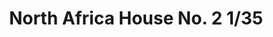 ---
layout: product
title: "North Africa House No. 2 1/35"
price: "3000" 
desc: "Diorama"
img_path: "/assets/img/RTD35187.webp"
brand: "RT DIORAMA"
available: true
special_offer: false
new: false
soon: false
cat: "080000"
subcat: "080400"
subsubcat: "0N/A"
sifra: "RTD35187"
popular: true
spec: false
---